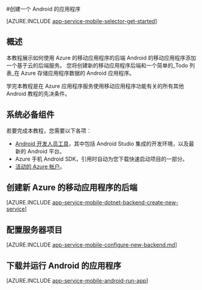 <properties
    pageTitle="在 Azure 应用程序服务移动应用程序上创建一个 Android 的应用程序 |Microsoft Azure"
    description="按照本教程中使用 Azure 的移动应用程序 backends 为 Android 开发入门"
    services="app-service\mobile"
    documentationCenter="android"
    authors="ysxu"
    manager="erikre"
    editor=""/>

<tags
    ms.service="app-service-mobile"
    ms.workload="na"
    ms.tgt_pltfrm="mobile-android"
    ms.devlang="java"
    ms.topic="hero-article"
    ms.date="10/01/2016"
    ms.author="yuaxu"/>

#<a name="create-an-android-app"></a>创建一个 Android 的应用程序

[AZURE.INCLUDE [app-service-mobile-selector-get-started](../../includes/app-service-mobile-selector-get-started.md)]

## <a name="overview"></a>概述

本教程展示如何使用 Azure 的移动应用程序的后端 Android 的移动应用程序添加一个基于云的后端服务。  您将创建新的移动应用程序后端和一个简单的_Todo 列表_在 Azure 存储应用程序数据的 Android 应用程序。

学完本教程是在 Azure 应用程序服务使用移动应用程序功能有关的所有其他 Android 教程的先决条件。

## <a name="prerequisites"></a>系统必备组件

若要完成本教程，您需要以下各项︰

* [Android 开发人员工具](https://developer.android.com/sdk/index.html)，其中包括 Android Studio 集成的开发环境，以及最新的 Android 平台。
* Azure 手机 Android SDK，引用时自动为您下载快速启动项目的一部分。
* [活动的 Azure 帐户](https://azure.microsoft.com/pricing/free-trial/)。

## <a name="create-a-new-azure-mobile-app-backend"></a>创建新 Azure 的移动应用程序的后端

[AZURE.INCLUDE [app-service-mobile-dotnet-backend-create-new-service](../../includes/app-service-mobile-dotnet-backend-create-new-service.md)]

## <a name="configure-the-server-project"></a>配置服务器项目

[AZURE.INCLUDE [app-service-mobile-configure-new-backend.md](../../includes/app-service-mobile-configure-new-backend.md)]

## <a name="download-and-run-the-android-app"></a>下载并运行 Android 的应用程序

[AZURE.INCLUDE [app-service-mobile-android-run-app](../../includes/app-service-mobile-android-run-app.md)]

<!-- URLs -->
[Azure portal]: https://portal.azure.com/
[Visual Studio Community 2013]: https://go.microsoft.com/fwLink/p/?LinkID=534203
